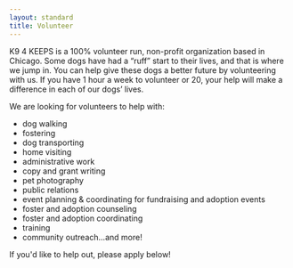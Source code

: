 ```yaml
---
layout: standard
title: Volunteer
---
```

K9 4 KEEPS is a 100% volunteer run, non-profit organization based in Chicago. Some dogs have had a 
“ruff” start to their lives, and that is where we jump in. You can help give these dogs a better future by volunteering
with us. If you have 1 hour a week to volunteer or 20, your help will make a difference in each of our dogs’ lives.

We are looking for volunteers to help with:

 * dog walking
 * fostering
 * dog transporting
 * home visiting
 * administrative work
 * copy and grant writing
 * pet photography
 * public relations
 * event planning & coordinating for fundraising and adoption events
 * foster and adoption counseling
 * foster and adoption coordinating
 * training
 * community outreach...and more!

If you'd like to help out, please apply below!

<script type="text/javascript" src="http://form.jotform.us/jsform/31838338567163"></script>

